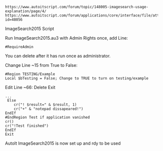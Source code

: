 	https://www.autoitscript.com/forum/topic/148005-imagesearch-usage-explanation/page/4/
  	https://www.autoitscript.com/forum/applications/core/interface/file/attachment.php?id=48056


ImageSearch2015 Script

Run ImageSearch2015.au3 with Admin Rights once, add Line:

    #RequireAdmin
    
You can delete after it has run once as administrator.

Change Line ~15 from True to False:

    #Region TESTING/Example
    Local $bTesting = False; Change to TRUE to turn on testing/example

Edit Line ~66: Delete Exit 


    ...
     Else
		cr("! $result=" & $result, 1)
		cr("+" & "notepad dissapeared!")
	EndIf
	#EndRegion Test if application vanished
	cr()
	cr("!Test finished")
    EndIf
    Exit


AutoIt ImageSearch2015 is now set up and rdy to be used
